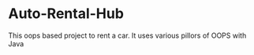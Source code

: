 # Auto-Rental-Hub
This oops based project to rent a car.
It uses various pillors of OOPS with Java

